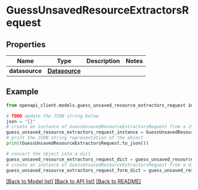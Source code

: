 # GuessUnsavedResourceExtractorsRequest


## Properties

Name | Type | Description | Notes
------------ | ------------- | ------------- | -------------
**datasource** | [**Datasource**](Datasource.md) |  | 

## Example

```python
from openapi_client.models.guess_unsaved_resource_extractors_request import GuessUnsavedResourceExtractorsRequest

# TODO update the JSON string below
json = "{}"
# create an instance of GuessUnsavedResourceExtractorsRequest from a JSON string
guess_unsaved_resource_extractors_request_instance = GuessUnsavedResourceExtractorsRequest.from_json(json)
# print the JSON string representation of the object
print(GuessUnsavedResourceExtractorsRequest.to_json())

# convert the object into a dict
guess_unsaved_resource_extractors_request_dict = guess_unsaved_resource_extractors_request_instance.to_dict()
# create an instance of GuessUnsavedResourceExtractorsRequest from a dict
guess_unsaved_resource_extractors_request_form_dict = guess_unsaved_resource_extractors_request.from_dict(guess_unsaved_resource_extractors_request_dict)
```
[[Back to Model list]](../README.md#documentation-for-models) [[Back to API list]](../README.md#documentation-for-api-endpoints) [[Back to README]](../README.md)


